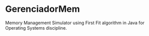 # GerenciadorMem

Memory Management Simulator using First Fit algorithm in Java for Operating Systems discipline.
